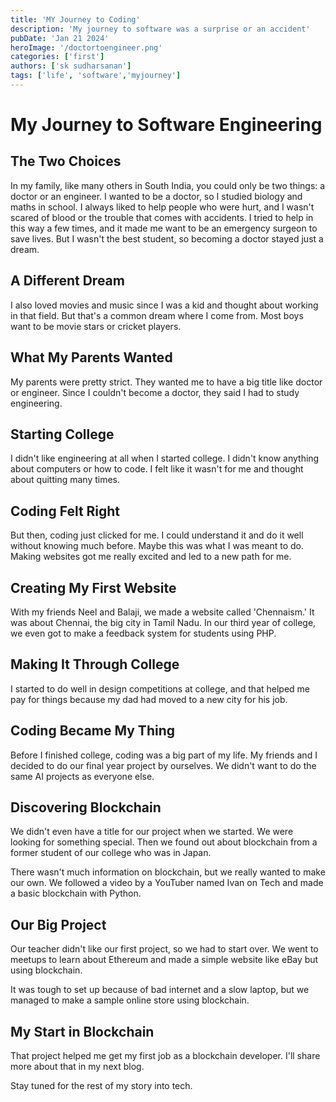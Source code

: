 ```yaml
---
title: 'MY Journey to Coding'
description: 'My journey to software was a surprise or an accident'
pubDate: 'Jan 21 2024'
heroImage: '/doctortoengineer.png'
categories: ['first']
authors: ['sk sudharsanan']
tags: ['life', 'software','myjourney']
---
```


# My Journey to Software Engineering

## The Two Choices

In my family, like many others in South India, you could only be two things: a doctor or an engineer. I wanted to be a doctor, so I studied biology and maths in school. I always liked to help people who were hurt, and I wasn't scared of blood or the trouble that comes with accidents. I tried to help in this way a few times, and it made me want to be an emergency surgeon to save lives. But I wasn't the best student, so becoming a doctor stayed just a dream.

## A Different Dream

I also loved movies and music since I was a kid and thought about working in that field. But that's a common dream where I come from. Most boys want to be movie stars or cricket players.

## What My Parents Wanted

My parents were pretty strict. They wanted me to have a big title like doctor or engineer. Since I couldn't become a doctor, they said I had to study engineering.

## Starting College

I didn't like engineering at all when I started college. I didn't know anything about computers or how to code. I felt like it wasn't for me and thought about quitting many times.

## Coding Felt Right

But then, coding just clicked for me. I could understand it and do it well without knowing much before. Maybe this was what I was meant to do. Making websites got me really excited and led to a new path for me.

## Creating My First Website

With my friends Neel and Balaji, we made a website called 'Chennaism.' It was about Chennai, the big city in Tamil Nadu. In our third year of college, we even got to make a feedback system for students using PHP.

## Making It Through College

I started to do well in design competitions at college, and that helped me pay for things because my dad had moved to a new city for his job.

## Coding Became My Thing

Before I finished college, coding was a big part of my life. My friends and I decided to do our final year project by ourselves. We didn't want to do the same AI projects as everyone else.

## Discovering Blockchain

We didn't even have a title for our project when we started. We were looking for something special. Then we found out about blockchain from a former student of our college who was in Japan.

There wasn't much information on blockchain, but we really wanted to make our own. We followed a video by a YouTuber named Ivan on Tech and made a basic blockchain with Python.

## Our Big Project

Our teacher didn't like our first project, so we had to start over. We went to meetups to learn about Ethereum and made a simple website like eBay but using blockchain.

It was tough to set up because of bad internet and a slow laptop, but we managed to make a sample online store using blockchain.

## My Start in Blockchain

That project helped me get my first job as a blockchain developer. I'll share more about that in my next blog.

Stay tuned for the rest of my story into tech.
